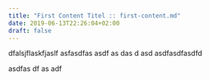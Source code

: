 ```yaml
---
title: "First Content Titel :: first-content.md"
date: 2019-06-13T22:26:04+02:00
draft: false
---
```


dfalsjflaskfjaslf
asfasdfas
asdf
as
das
d
asd
asdfasdfasdfd

asdfas
df
as
adf